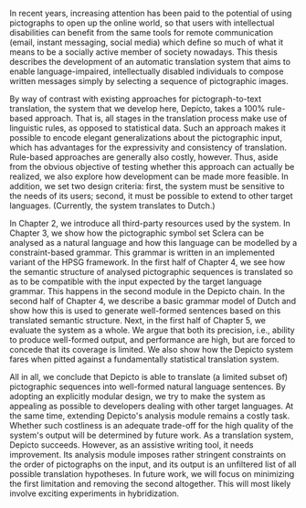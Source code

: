 In recent years, increasing attention has been paid to the potential of using
pictographs to open up the online world, so that users with intellectual
disabilities can benefit from the same tools for remote communication (email,
instant messaging, social media) which define so much of what it means to be a
socially active member of society nowadays. This thesis describes the
development of an automatic translation system that aims to enable
language-impaired, intellectually disabled individuals to compose written
messages simply by selecting a sequence of pictographic images.

By way of contrast with existing approaches for pictograph-to-text translation,
the system that we develop here, Depicto, takes a 100% rule-based approach.
That is, all stages in the translation process make use of linguistic rules, as
opposed to statistical data. Such an approach makes it possible to encode
elegant generalizations about the pictographic input, which has advantages for
the expressivity and consistency of translation. Rule-based approaches are
generally also costly, however. Thus, aside from the obvious objective of
testing whether this approach can actually be realized, we also explore how
development can be made more feasible. In addition, we set two design criteria:
first, the system must be sensitive to the needs of its users; second, it must
be possible to extend to other target languages. (Currently, the system
translates to Dutch.)

In Chapter 2, we introduce all third-party resources used by the system. In
Chapter 3, we show how the pictographic symbol set Sclera can be analysed as a
natural language and how this language can be modelled by a constraint-based
grammar. This grammar is written in an implemented variant of the HPSG
framework. In the first half of Chapter 4, we see how the semantic structure of
analysed pictographic sequences is translated so as to be compatible with the
input expected by the target language grammar. This happens in the second
module in the Depicto chain. In the second half of Chapter 4, we describe a
basic grammar model of Dutch and show how this is used to generate well-formed
sentences based on this translated semantic structure. Next, in the first half
of Chapter 5, we evaluate the system as a whole. We argue that both its
precision, i.e., ability to produce well-formed output, and performance are
high, but are forced to concede that its coverage is limited. We also show how
the Depicto system fares when pitted against a fundamentally statistical
translation system.

All in all, we conclude that Depicto is able to translate (a limited subset of)
pictographic sequences into well-formed natural language sentences. By adopting
an explicitly modular design, we try to make the system as appealing as
possible to developers dealing with other target languages. At the same time,
extending Depicto's analysis module remains a costly task. Whether such
costliness is an adequate trade-off for the high quality of the system's output
will be determined by future work. As a translation system, Depicto succeeds.
However, as an assistive writing tool, it needs improvement. Its analysis
module imposes rather stringent constraints on the order of pictographs on the
input, and its output is an unfiltered list of all possible translation
hypotheses. In future work, we will focus on minimizing the first limitation
and removing the second altogether. This will most likely involve exciting
experiments in hybridization.
